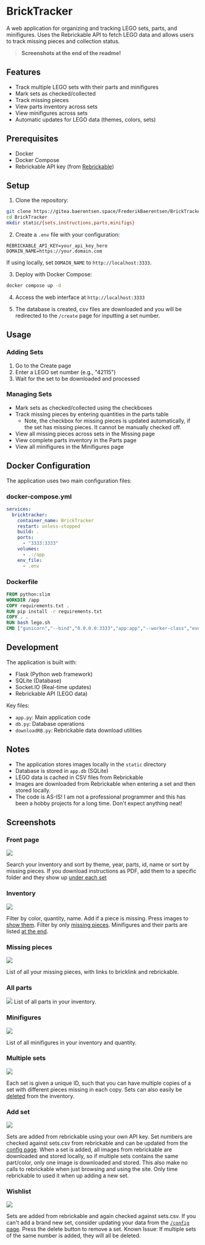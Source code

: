 # BrickTracker

A web application for organizing and tracking LEGO sets, parts, and minifigures. Uses the Rebrickable API to fetch LEGO data and allows users to track missing pieces and collection status.

> **Screenshots at the end of the readme!**

## Features

- Track multiple LEGO sets with their parts and minifigures
- Mark sets as checked/collected
- Track missing pieces
- View parts inventory across sets
- View minifigures across sets
- Automatic updates for LEGO data (themes, colors, sets)

## Prerequisites

- Docker
- Docker Compose
- Rebrickable API key (from [Rebrickable](https://rebrickable.com/api/))

## Setup

1. Clone the repository:
```bash
git clone https://gitea.baerentsen.space/FrederikBaerentsen/BrickTracker.git
cd BrickTracker
mkdir static/{sets,instructions,parts,minifigs}
```

2. Create a `.env` file with your configuration:
```
REBRICKABLE_API_KEY=your_api_key_here
DOMAIN_NAME=https://your.domain.com
```

If using locally, set `DOMAIN_NAME` to `http://localhost:3333`.

3. Deploy with Docker Compose:
```bash
docker compose up -d
```

4. Access the web interface at `http://localhost:3333`

5. The database is created, csv files are downloaded and you will be redirected to the `/create` page for inputting a set number.

## Usage

### Adding Sets
1. Go to the Create page
2. Enter a LEGO set number (e.g., "42115")
3. Wait for the set to be downloaded and processed

### Managing Sets
- Mark sets as checked/collected using the checkboxes
- Track missing pieces by entering quantities in the parts table
    - Note, the checkbox for missing pieces is updated automatically, if the set has missing pieces. It cannot be manually checked off.
- View all missing pieces across sets in the Missing page
- View complete parts inventory in the Parts page
- View all minifigures in the Minifigures page

## Docker Configuration

The application uses two main configuration files:

### docker-compose.yml
```yaml
services:
  bricktracker:
    container_name: BrickTracker
    restart: unless-stopped
    build: .
    ports:
      - "3333:3333"
    volumes:
      - .:/app
    env_file:
      - .env
```

### Dockerfile
```dockerfile
FROM python:slim
WORKDIR /app
COPY requirements.txt .
RUN pip install -r requirements.txt
COPY . .
RUN bash lego.sh
CMD ["gunicorn","--bind","0.0.0.0:3333","app:app","--worker-class","eventlet"]
```

## Development

The application is built with:
- Flask (Python web framework)
- SQLite (Database)
- Socket.IO (Real-time updates)
- Rebrickable API (LEGO data)

Key files:
- `app.py`: Main application code
- `db.py`: Database operations
- `downloadRB.py`: Rebrickable data download utilities

## Notes

- The application stores images locally in the `static` directory
- Database is stored in `app.db` (SQLite)
- LEGO data is cached in CSV files from Rebrickable
- Images are downloaded from Rebrickable when entering a set and then stored locally.
- The code is AS-IS! I am not a professional programmer and this has been a hobby projects for a long time. Don't expect anything neat! 

## Screenshots

### Front page 
![](https://xbackbone.baerentsen.space/LaMU8/koLAhiWe94.png/raw)

Search your inventory and sort by theme, year, parts, id, name or sort by missing pieces. If you download instructions as PDF, add them to a specific folder and they show up [under each set](https://xbackbone.baerentsen.space/LaMU8/ZIyIQUdo31.png/raw)

### Inventory

![](https://xbackbone.baerentsen.space/LaMU8/MeXaYuVI44.png/raw)

Filter by color, quantity, name. Add if a piece is missing. Press images to [show them](https://xbackbone.baerentsen.space/LaMU8/FIFOQicE66.png/raw). Filter by only [missing pieces](https://xbackbone.baerentsen.space/LaMU8/LUQeTETA28.png). Minifigures and their parts are listed [at the end](https://xbackbone.baerentsen.space/LaMU8/nEPujImi75.png/raw).

### Missing pieces

![](https://xbackbone.baerentsen.space/LaMU8/YEPEKOsE50.png/raw)

List of all your missing pieces, with links to bricklink and rebrickable. 

### All parts

![](https://xbackbone.baerentsen.space/LaMU8/TApONAkA94.png/raw)
List of all parts in your inventory.

### Minifigures

![](https://xbackbone.baerentsen.space/LaMU8/RuWoduFU08.png/raw)

List of all minifigures in your inventory and quantity.

### Multiple sets

![](https://xbackbone.baerentsen.space/LaMU8/BUHAYOYe40.png/raw)

Each set is given a unique ID, such that you can have multiple copies of a set with different pieces missing in each copy. Sets can also easily be [deleted](https://xbackbone.baerentsen.space/LaMU8/xeroHupE22.png/raw) from the inventory. 

### Add set

![](https://xbackbone.baerentsen.space/LaMU8/lAlUcOhE38.png/raw)

Sets are added from rebrickable using your own API key. Set numbers are checked against sets.csv from rebrickable and can be updated from the [config page](https://xbackbone.baerentsen.space/LaMU8/lErImaCE12.png/raw). When a set is added, all images from rebrickable are downloaded and stored locally, so if multiple sets contains the same part/color, only one image is downloaded and stored. This also make no calls to rebrickable when just browsing and using the site. Only time rebrickable to used it when up adding a new set. 

### Wishlist

![](https://xbackbone.baerentsen.space/LaMU8/hACAbArO44.png/raw)

Sets are added from rebrickable and again checked against sets.csv. If you can't add a brand new set, consider updating your data from the [`/config` page](https://xbackbone.baerentsen.space/LaMU8/lErImaCE12.png/raw). Press the delete button to remove a set. Known Issue: If multiple sets of the same number is added, they will all be deleted.
